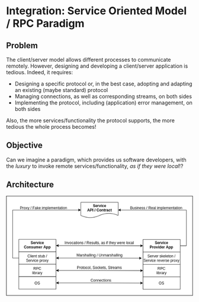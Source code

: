 # Integration: Service Oriented Model / RPC Paradigm
## Problem
The client/server model allows different processes to communicate remotely. However, designing and developing a client/server application is tedious. Indeed, it requires:
- Designing a specific protocol or, in the best case, adopting and adapting an existing (maybe standard) protocol
- Managing connections, as well as corresponding streams, on both sides
- Implementing the protocol, including (application) error management, on both sides

Also, the more services/functionality the protocol supports, the more tedious the whole process becomes!
## Objective
Can we imagine a paradigm, which provides us software developers, with the *luxury* to invoke remote services/functionality, *as if they were local*!?

## Architecture
<p align="center"><img src="figures/architecture.png"></p>
